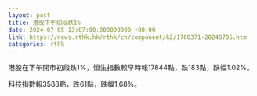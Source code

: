 ```yaml
---
layout: post
title: 港股下午初段跌1%
date: 2024-07-05 13:07:00.000000000 +08:00
link: https://news.rthk.hk/rthk/ch/component/k2/1760371-20240705.htm
categories: rthk
---
```


港股在下午開市初段跌1%，恒生指數較早時報17844點，跌183點，跌幅1.02%。

科技指數報3588點，跌61點，跌幅1.68%。

